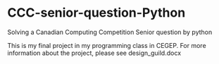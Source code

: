 # CCC-senior-question-Python
Solving a Canadian Computing Competition Senior question by python

This is my final project in my programming class in CEGEP. For more information about the project, please see design_guild.docx
